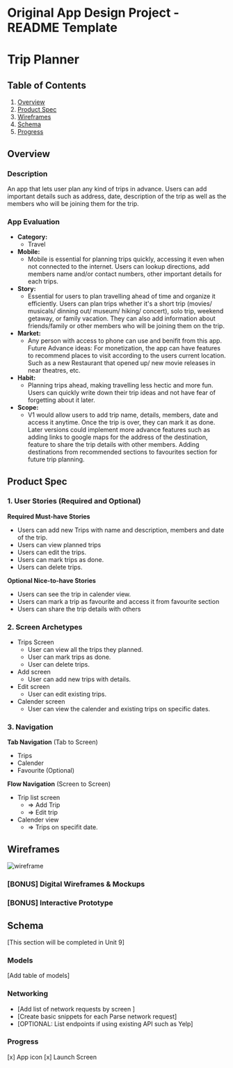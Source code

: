 Original App Design Project - README Template
===

# Trip Planner

## Table of Contents

1. [Overview](#Overview)
2. [Product Spec](#Product-Spec)
3. [Wireframes](#Wireframes)
4. [Schema](#Schema)
5. [Progress](#Progress)

## Overview

### Description

An app that lets user plan any kind of trips in advance. Users can add important details such as address, date, description of the trip as well as the members who will be joining them for the trip. 

### App Evaluation

- **Category:** 
    - Travel
- **Mobile:**
    - Mobile is essential for planning trips quickly, accessing it even when not connected to the internet. Users can lookup directions, add members name and/or contact numbers, other important details for each trips.
- **Story:**
    - Essential for users to plan travelling ahead of time and organize it efficiently. Users can plan trips whether it's a short trip (movies/ musicals/ dinning out/ museum/ hiking/ concert), solo trip, weekend getaway, or family vacation. They can also add information about friends/family or other members who will be joining them on the trip.  
- **Market:**
    - Any person with access to phone can use and benifit from this app. Future Advance ideas: For monetization, the app can have features to recommend places to visit according to the users current location. Such as a new Restaurant that opened up/ new movie releases in near theatres, etc.
- **Habit:**
    - Planning trips ahead, making travelling less hectic and more fun. Users can quickly write down their trip ideas and not have fear of forgetting about it later.
- **Scope:**
    - V1 would allow users to add trip name, details, members, date and access it anytime. Once the trip is over, they can mark it as done. Later versions could implement more advance features such as adding links to google maps for the address of the destination, feature to share the trip details with other members. Adding destinations from recommended sections to favourites section for future trip planning. 


## Product Spec

### 1. User Stories (Required and Optional)

**Required Must-have Stories**

* Users can add new Trips with name and description, members and date of the trip.
* Users can view planned trips
* Users can edit the trips.
* Users can mark trips as done.
* Users can delete trips.


**Optional Nice-to-have Stories**

* Users can see the trip in calender view.  
* Users can mark a trip as favourite and access it from favourite section
* Users can share the trip details with others


### 2. Screen Archetypes

- Trips Screen
    -  User can view all the trips they planned.
    - User can mark trips as done. 
    - User can delete trips. 
- Add screen 
    -  User can add new trips with details.
-  Edit screen
    - User can edit existing trips. 
- Calender screen
    - User can view the calender and existing trips on specific dates. 


### 3. Navigation

**Tab Navigation** (Tab to Screen)

* Trips
* Calender
* Favourite (Optional)

**Flow Navigation** (Screen to Screen)

- Trip list screen
  - => Add Trip
  - => Edit trip
- Calender view
  - => Trips on specifit date. 


## Wireframes

![wireframe](https://github.com/TanzilaRahman/Trip-planner/assets/110073037/2d0a2c47-ad3d-4343-8dcc-3ecb1d4a18fc)


### [BONUS] Digital Wireframes & Mockups

### [BONUS] Interactive Prototype

## Schema 

[This section will be completed in Unit 9]

### Models

[Add table of models]


### Networking

- [Add list of network requests by screen ]
- [Create basic snippets for each Parse network request]
- [OPTIONAL: List endpoints if using existing API such as Yelp]

### Progress
[x] App icon
[x] Launch Screen
